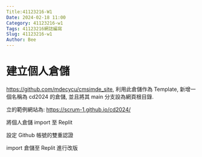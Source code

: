 ```yaml
---
Title:41123216-W1
Date: 2024-02-18 11:00
Category: 41123216-w1
Tags: 41123216網誌編寫
Slug: 41123216-w1
Author: Bee
---
```




<!-- PELICAN_END_SUMMARY -->

# 建立個人倉儲
https://github.com/mdecycu/cmsimde_site, 利用此倉儲作為 Template, 新增一個名稱為 cd2024 的倉儲, 並且將其 main 分支設為網頁根目錄.

立的範例網站為: https://scrum-1.github.io/cd2024/

將個人倉儲 import 至 Replit

設定 Github 帳號的雙重認證

import 倉儲至 Replit 進行改版